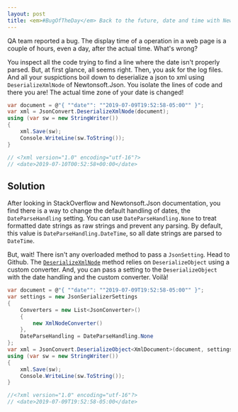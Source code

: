 ```yaml
---
layout: post
title: <em>#BugOfTheDay</em> Back to the future, date and time with Newtonsoft.Json
---
```


QA team reported a bug. The display time of a operation in a web page is a couple of hours, even a day, after the actual time. What's wrong?

You inspect all the code trying to find a line where the date isn't properly parsed. But, at first glance, all seems right. Then, you ask for the log files. And all your suspictions boil down to deserialize a json to xml using `DeserializeXmlNode` of Newtonsoft.Json. You isolate the lines of code and there you are! The actual time zone of your date is changed!

```csharp
var document = @"{ ""date"": ""2019-07-09T19:52:58-05:00"" }";
var xml = JsonConvert.DeserializeXmlNode(document);
using (var sw = new StringWriter())
{
    xml.Save(sw);
    Console.WriteLine(sw.ToString());
}

// <?xml version="1.0" encoding="utf-16"?>
// <date>2019-07-10T00:52:58+00:00</date>
```

## Solution

After looking in StackOverflow and Newtonsoft.Json documentation, you find there is a way to change the default handling of dates, the `DateParseHandling` setting. You can use `DateParseHandling.None` to treat formatted date strings as raw strings and prevent any parsing. By default, this value is `DateParseHandling.DateTime`, so all date strings are parsed to `DateTime`.

But, wait! There isn't any overloaded method to pass a `JsonSetting`. Head to Github. The [`DeserializeXmlNode`](https://github.com/JamesNK/Newtonsoft.Json/blob/b371ab1b0e8f52ee2af83169ccd2506517bf1fcf/Src/Newtonsoft.Json/JsonConvert.cs#L971) method relies on `DeserializeObject` using a custom converter. And, you can pass a setting to the `DeserializeObject` with the date handling and the custom converter. Voilà!

```csharp
var document = @"{ ""date"": ""2019-07-09T19:52:58-05:00"" }";
var settings = new JsonSerializerSettings
{
    Converters = new List<JsonConverter>()
    {
        new XmlNodeConverter()
    },
    DateParseHandling = DateParseHandling.None
};
var xml = JsonConvert.DeserializeObject<XmlDocument>(document, settings);
using (var sw = new StringWriter())
{
    xml.Save(sw);
    Console.WriteLine(sw.ToString());
}

//<?xml version="1.0" encoding="utf-16"?>
// <date>2019-07-09T19:52:58-05:00</date>
```